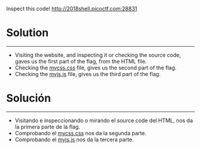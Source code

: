 Inspect this code! http://2018shell.picoctf.com:28831

# Solution
---
* Visiting the website, and inspecting it or checking the source code, gaves us the first part of the flag, from the HTML file.
* Checking the [mycss.css](http://2018shell.picoctf.com:28831/mycss.css) file, gives us the second part of the flag.
* Checking the [myjs.js](http://2018shell.picoctf.com:28831/myjs.js) file, gives us the third part of the flag.

# Solución
---
* Visitando e inspeccionando o mirando el source code del HTML, nos da la primera parte de la flag.
* Comprobando el [mycss.css](http://2018shell.picoctf.com:28831/mycss.css) nos da la segunda parte.
* Comprobando el [myjs.js](http://2018shell.picoctf.com:28831/myjs.js) nos da la tercera parte.
